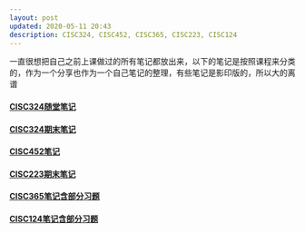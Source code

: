 ```yaml
---
layout: post
updated: 2020-05-11 20:43
description: CISC324, CISC452, CISC365, CISC223, CISC124 
---
```

一直很想把自己之前上课做过的所有笔记都放出来，以下的笔记是按照课程来分类的，作为一个分享也作为一个自己笔记的整理，有些笔记是影印版的，所以大的离谱

#### <a href="assets/pdf/gener_324.pdf">CISC324随堂笔记</a>
#### <a href="assets/pdf/324Final.pdf">CISC324期末笔记</a>
#### <a href="assets/pdf/452_combine.pdf">CISC452笔记</a>
#### <a href="assets/pdf/223_final.pdf">CISC223期末笔记</a>
#### <a href="assets/pdf/365Note.pdf">CISC365笔记含部分习题</a>
#### <a href="assets/pdf/124_REVIEW.pdf">CISC124笔记含部分习题</a>

